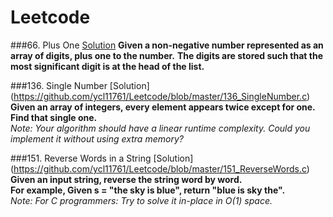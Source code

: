 # Leetcode

###66. Plus One [Solution](https://github.com/ycl11761/Leetcode/blob/master/66_PlusOne.c)
**Given a non-negative number represented as an array of digits, plus one to the number.**                                      **The digits are stored such that the most significant digit is at the head of the list.**                            

###136. Single Number [Solution] (https://github.com/ycl11761/Leetcode/blob/master/136_SingleNumber.c)
**Given an array of integers, every element appears twice except for one. Find that single one.**                   
*Note: Your algorithm should have a linear runtime complexity. Could you implement it without using extra memory?*            

###151. Reverse Words in a String [Solution] (https://github.com/ycl11761/Leetcode/blob/master/151_ReverseWords.c)
**Given an input string, reverse the string word by word.**                                                                     
**For example, Given s = "the sky is blue", return "blue is sky the".**  
*Note: For C programmers: Try to solve it in-place in O(1) space.*      
